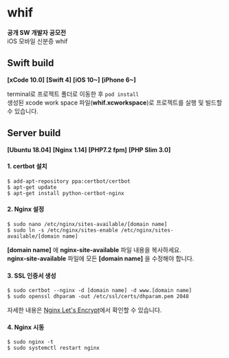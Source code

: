 # whif
**공개 SW 개발자 공모전**  
iOS 모바일 신분증 whif

## Swift build
**[xCode 10.0]** **[Swift 4]** **[iOS 10~]** **[iPhone 6~]**
  
terminal로 프로젝트 폴더로 이동한 후 ```pod install```  
생성된 xcode work space 파일(**whif.xcworkspace**)로 프로젝트를 실행 및 빌드할 수 있습니다.
  
## Server build
**[Ubuntu 18.04]** **[Nginx 1.14]** **[PHP7.2 fpm]** **[PHP Slim 3.0]**  


#### 1. certbot 설치
```
$ add-apt-repository ppa:certbot/certbot
$ apt-get update
$ apt-get install python-certbot-nginx
```  


#### 2. Nginx 설정
```
$ sudo nano /etc/nginx/sites-available/[domain name]
$ sudo ln -s /etc/nginx/sites-enable /etc/nginx/sites-available/[domain name]
```  
**[domain name]** 에 **nginx-site-available** 파일 내용을 복사하세요.  
**nginx-site-available** 파일에 모든 **[domain name]** 을 수정해야 합니다.


#### 3. SSL 인증서 생성
```
$ sudo certbot --nginx -d [domain name] -d www.[domain name]
$ sudo openssl dhparam -out /etc/ssl/certs/dhparam.pem 2048
```  
자세한 내용은 [Nginx Let's Encrypt](https://www.digitalocean.com/community/tutorials/how-to-secure-nginx-with-let-s-encrypt-on-ubuntu-14-04)에서 확인할 수 있습니다.


#### 4. Nginx 시동
```
$ sudo nginx -t
$ sudo systemctl restart nginx
```
